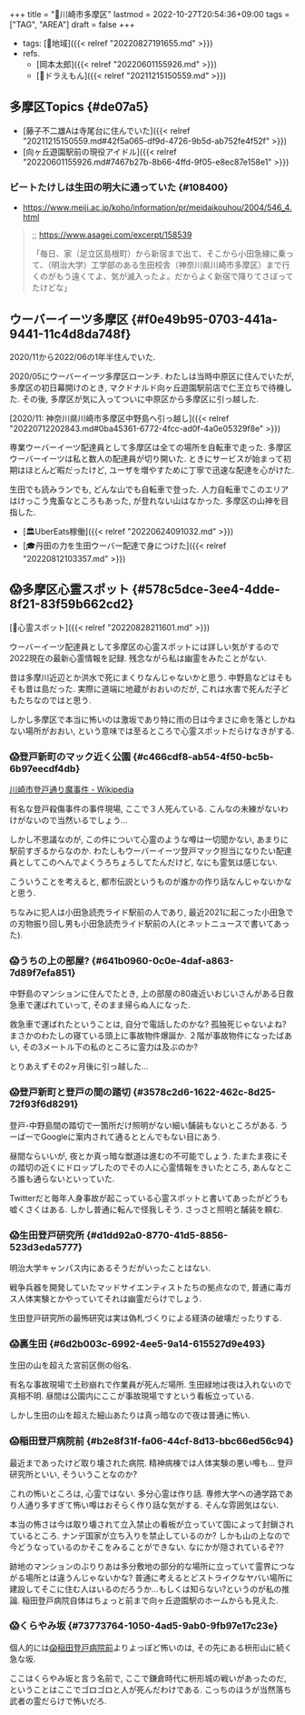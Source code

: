 +++
title = "📝川崎市多摩区"
lastmod = 2022-10-27T20:54:36+09:00
tags = ["TAG", "AREA"]
draft = false
+++

-   tags: [🔖地域]({{< relref "20220827191655.md" >}})
-   refs.
    -   [岡本太郎]({{< relref "20220601155926.md" >}})
    -   [📝ドラえもん]({{< relref "20211215150559.md" >}})


## 多摩区Topics {#de07a5}

-   [藤子不二雄Aは寺尾台に住んでいた]({{< relref "20211215150559.md#42f5a065-df9d-4726-9b5d-ab752fe4f52f" >}})
-   [向ヶ丘遊園駅前の現役アイドル]({{< relref "20220601155926.md#7467b27b-8b66-4ffd-9f05-e8ec87e158e1" >}})


### ビートたけしは生田の明大に通っていた {#108400}

-   <https://www.meiji.ac.jp/koho/information/pr/meidaikouhou/2004/546_4.html>

> ;; <https://www.asagei.com/excerpt/158539>
>
> 「毎日、家（足立区島根町）から新宿まで出て、そこから小田急線に乗って、（明治大学）工学部のある生田校舎（神奈川県川崎市多摩区）まで行くのがもう遠くてよ、気が滅入ったよ。だからよく新宿で降りてさぼってたけどな」


## ウーバーイーツ多摩区 {#f0e49b95-0703-441a-9441-11c4d8da748f}

2020/11から2022/06の1年半住んでいた.

2020/05にウーバーイーツ多摩区ローンチ. わたしは当時中原区に住んでいたが, 多摩区の初日幕開けのとき, マクドナルド向ヶ丘遊園駅前店で仁王立ちで待機した. その後, 多摩区が気に入ってついに中原区から多摩区に引っ越した.

[2020/11: 神奈川県川崎市多摩区中野島へ引っ越し]({{< relref "20220712202843.md#0ba45361-6772-4fcc-ad0f-4a0e05329f8e" >}})

専業ウーバーイーツ配達員として多摩区は全ての場所を自転車で走った. 多摩区ウーバーイーツは私と数人の配達員が切り開いた. ときにサービスが始まって初期はほとんど暇だったけど, ユーザを増やすために丁寧で迅速な配達を心がけた.

生田でも読みランでも, どんな山でも自転車で登った. 人力自転車でこのエリアはけっこう鬼畜なところもあった, が登れない山はなかった. 多摩区の山神を目指した.

-   [🏛UberEats稼働]({{< relref "20220624091032.md" >}})
-   [🎓丹田の力を生田ウーバー配達で身につけた]({{< relref "20220812103357.md" >}})


## 😱多摩区心霊スポット {#578c5dce-3ee4-4dde-8f21-83f59b662cd2}

[🔖心霊スポット]({{< relref "20220828211601.md" >}})

ウーバーイーツ配達員として多摩区の心霊スポットには詳しい気がするので2022現在の最新心霊情報を記録. 残念ながら私は幽霊をみたことがない.

昔は多摩川近辺とか洪水で死にまくりなんじゃないかと思う. 中野島などはそもそも昔は島だった. 実際に道端に地蔵がおおいのだが, これは水害で死んだ子どもたちなのではと思う.

しかし多摩区で本当に怖いのは激坂であり特に雨の日は今まさに命を落としかねない場所がおおい, という意味では至るところで心霊スポットだらけなきがする.


### 😱登戸新町のマック近く公園 {#c466cdf8-ab54-4f50-bc5b-6b97eecdf4db}

[川崎市登戸通り魔事件 - Wikipedia](https://ja.wikipedia.org/wiki/%E5%B7%9D%E5%B4%8E%E5%B8%82%E7%99%BB%E6%88%B8%E9%80%9A%E3%82%8A%E9%AD%94%E4%BA%8B%E4%BB%B6)

有名な登戸殺傷事件の事件現場, ここで３人死んている. こんなの未練がないわけがないので当然いるでしょう...

しかし不思議なのが, この件について心霊のような噂は一切聞かない, あまりに駅前すぎるからなのか. わたしもウーバーイーツ登戸マック担当になりたい配達員としてこのへんでよくうろちょろしてたんだけど, なにも霊気は感じない.

こういうことを考えると, 都市伝説というものが誰かの作り話なんじゃないかなと思う.

ちなみに犯人は小田急読売ライド駅前の人であり, 最近2021に起こった小田急での刃物振り回し男も小田急読売ライド駅前の人(とネットニュースで書いてあった).


### 😱うちの上の部屋? {#641b0960-0c0e-4daf-a863-7d89f7efa851}

中野島のマンションに住んでたとき, 上の部屋の80歳近いおじいさんがある日救急車で運ばれていって, そのまま帰らぬ人になった.

救急車で運ばれたということは, 自分で電話したのかな? 孤独死じゃないよね? まさかのわたしの寝ている頭上に事故物件爆誕か. ２階が事故物件になったばあい, その3メートル下の私のところに霊力は及ぶのか?

とりあえずその2ヶ月後に引っ越した...


### 😱登戸新町と登戸の間の踏切 {#3578c2d6-1622-462c-8d25-72f93f6d8291}

登戸-中野島間の踏切で一箇所だけ照明がない細い舗装もないところがある. うーばーでGoogleに案内されて通るととんでもない目にあう.

昼間ならいいが, 夜とか真っ暗な獣道は進むの不可能でしょう. たまたま夜にその踏切の近くにドロップしたのでその人に心霊情報をきいたところ, あんなところ誰も通らないといっていた.

Twitterだと毎年人身事故が起こっている心霊スポットと書いてあったがどうも嘘くさくはある. しかし普通に転んで怪我しそう. さっさと照明と舗装を頼む.


### 😱生田登戸研究所 {#d1dd92a0-8770-41d5-8856-523d3eda5777}

明治大学キャンパス内にあるそうだがいったことはない.

戦争兵器を開発していたマッドサイエンティストたちの拠点なので, 普通に毒ガス人体実験とかやっていてそれは幽霊だらけでしょう.

生田登戸研究所の最怖研究は実は偽札づくりによる経済の破壊だったりする.


### 😱裏生田 {#6d2b003c-6992-4ee5-9a14-615527d9e493}

生田の山を超えた宮前区側の俗名.

有名な事故現場で土砂崩れで作業員が死んだ場所. 生田緑地は夜は入れないので真相不明. 昼間は公園内にここが事故現場ですという看板立っている.

しかし生田の山を超えた細山あたりは真っ暗なので夜は普通に怖い.


### 😱稲田登戸病院前 {#b2e8f31f-fa06-44cf-8d13-bbc66ed56c94}

最近まであったけど取り壊された病院. 精神病棟では人体実験の悪い噂も... 登戸研究所といい, そういうことなのか?

これの怖いところは, 心霊ではない. 多分心霊は作り話. 専修大学への通学路であり人通り多すぎて怖い噂はおそらく作り話な気がする. そんな雰囲気はない.

本当の怖さは今は取り壊されて立入禁止の看板が立っていて国によって封鎖されているところ. ナンデ国家が立ち入りを禁止しているのか? しかも山の上なので今どうなっているのかそこをみることができない. なにかが隠されているぞ??

跡地のマンションのぶりりあは多分敷地の部分的な場所に立っていて霊界につながる場所とは違うんじゃないかな? 普通に考えるとどストライクなヤバい場所に建設してそこに住む人はいるのだろうか...もしくは知らない?というのが私の推論. 稲田登戸病院自体はちょっと前まで向ヶ丘遊園駅のホームからも見えた.


### 😱くらやみ坂 {#73773764-1050-4ad5-9ab0-9fb97e17c23e}

個人的には[😱稲田登戸病院前](#b2e8f31f-fa06-44cf-8d13-bbc66ed56c94)よりよっぽど怖いのは, その先にある枡形山に続く急な坂.

ここはくらやみ坂と言う名前で, ここで鎌倉時代に枡形城の戦いがあったのだ, ということはここでゴロゴロと人が死んだわけである. こっちのほうが当然落ち武者の霊だらけで怖いだろ.
